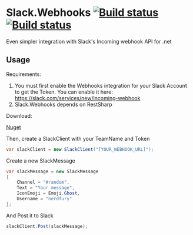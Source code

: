 Slack.Webhooks [![Build status](https://ci.appveyor.com/api/projects/status/08qvvm46ouxwujmq/branch/master?svg=true)](https://ci.appveyor.com/project/nerdfury/slack/branch/master) [![Build status](https://ci.appveyor.com/api/projects/status/08qvvm46ouxwujmq?svg=true)](https://ci.appveyor.com/project/nerdfury/slack)
==============

Even simpler integration with Slack's Incoming webhook API for .net

Usage
-----

Requirements:

1. You must first enable the Webhooks integration for your Slack Account to get the Token. You can enable it here: https://slack.com/services/new/incoming-webhook
2. Slack.Webhooks depends on RestSharp

Download:

[Nuget](https://www.nuget.org/packages/Slack.Webhooks/)

Then, create a SlackClient with your TeamName and Token

```csharp
var slackClient = new SlackClient("[YOUR_WEBHOOK_URL]");
```

Create a  new SlackMessage
```csharp
var slackMessage = new SlackMessage
{
    Channel = "#random",
    Text = "Your message",
    IconEmoji = Emoji.Ghost,
    Username = "nerdfury"
};
```

And Post it to Slack

```csharp
slackClient.Post(slackMessage);
```

